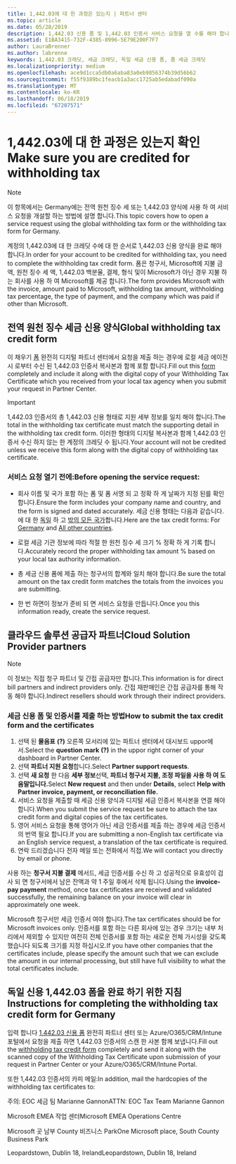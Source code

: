 ```yaml
---
title: 1,442.03에 대 한 과정은 있는지 | 파트너 센터
ms.topic: article
ms.date: 05/28/2019
description: 1,442.03 신용 폼 및 1,442.03 인증서 서비스 요청을 열 수를 해야 합니다.
ms.assetid: E1BA3415-732F-4385-8996-5E79E200F7F7
author: LauraBrenner
ms.author: labrenne
keywords: 1,442.03 크레딧, 세금 크레딧, 독일 세금 신용 폼, 폼 세금 크레딧
ms.localizationpriority: medium
ms.openlocfilehash: ace9d1cca5db0a6aba83a0eb9856374b39d56b62
ms.sourcegitcommit: f55f9389bc1feacb1a3acc1725ab5edabadf090a
ms.translationtype: MT
ms.contentlocale: ko-KR
ms.lasthandoff: 06/18/2019
ms.locfileid: "67207571"
---
```

# <a name="make-sure-you-are-credited-for-withholding-tax"></a><span data-ttu-id="9d481-104">1,442.03에 대 한 과정은 있는지 확인</span><span class="sxs-lookup"><span data-stu-id="9d481-104">Make sure you are credited for withholding tax</span></span>

>[!Note]
><span data-ttu-id="9d481-105">이 항목에서는 Germany에는 전역 원천 징수 세 또는 1,442.03 양식에 사용 하 여 서비스 요청을 개설할 하는 방법에 설명 합니다.</span><span class="sxs-lookup"><span data-stu-id="9d481-105">This topic covers how to open a service request using the global withholding tax form or the withholding tax form for Germany.</span></span>

<span data-ttu-id="9d481-106">계정의 1,442.03에 대 한 크레딧 수에 대 한 순서로 1,442.03 신용 양식을 완료 해야 합니다.</span><span class="sxs-lookup"><span data-stu-id="9d481-106">In order for your account to be credited for withholding tax, you need to complete the withholding tax credit form.</span></span> <span data-ttu-id="9d481-107">폼은 청구서, Microsoft에 지불 금액, 원천 징수 세 액, 1,442.03 백분율, 결제, 형식 및이 Microsoft가 아닌 경우 지불 하는 회사를 사용 하 여 Microsoft를 제공 합니다.</span><span class="sxs-lookup"><span data-stu-id="9d481-107">The form provides Microsoft with the invoice, amount paid to Microsoft, withholding tax amount, withholding tax percentage, the type of payment, and the company which was paid if other than Microsoft.</span></span>  

## <a name="global-withholding-tax-credit-form"></a><span data-ttu-id="9d481-108">전역 원천 징수 세금 신용 양식</span><span class="sxs-lookup"><span data-stu-id="9d481-108">Global withholding tax credit form</span></span>

<span data-ttu-id="9d481-109">이 채우기 [폼](https://query.prod.cms.rt.microsoft.com/cms/api/am/binary/RE30311) 완전히 디지털 파트너 센터에서 요청을 제출 하는 경우에 로컬 세금 에이전시 로부터 수신 된 1,442.03 인증서 복사본과 함께 포함 합니다.</span><span class="sxs-lookup"><span data-stu-id="9d481-109">Fill out this [form](https://query.prod.cms.rt.microsoft.com/cms/api/am/binary/RE30311) completely and include it along with the digital copy of your Withholding Tax Certificate which you received from your local tax agency when you submit your request in Partner Center.</span></span>
>[!IMPORTANT]
><span data-ttu-id="9d481-110">1,442.03 인증서의 총 1,442.03 신용 형태로 지원 세부 정보를 일치 해야 합니다.</span><span class="sxs-lookup"><span data-stu-id="9d481-110">The total in the withholding tax certificate must match the supporting detail in the withholding tax credit form.</span></span> <span data-ttu-id="9d481-111">이러한 형태의 디지털 복사본과 함께 1,442.03 인증서 수신 하지 않는 한 계정의 크레딧 수 됩니다.</span><span class="sxs-lookup"><span data-stu-id="9d481-111">Your account will not be credited unless we receive this form along with the digital copy of withholding tax certificate.</span></span>

### <a name="before-opening-the-service-request"></a><span data-ttu-id="9d481-112">서비스 요청 열기 전에:</span><span class="sxs-lookup"><span data-stu-id="9d481-112">Before opening the service request:</span></span>

- <span data-ttu-id="9d481-113">회사 이름 및 국가 포함 하는 폼 및 폼 서명 되 고 정확 하 게 날짜가 지정 된를 확인 합니다.</span><span class="sxs-lookup"><span data-stu-id="9d481-113">Ensure the form includes your company name and country, and the form is signed and dated accurately.</span></span> <span data-ttu-id="9d481-114">세금 신용 형태는 다음과 같습니다. 에 대 한 [독일](https://query.prod.cms.rt.microsoft.com/cms/api/am/binary/RE305Lo) 하 고 [밖의 모든 국가](https://query.prod.cms.rt.microsoft.com/cms/api/am/binary/RE30311)합니다.</span><span class="sxs-lookup"><span data-stu-id="9d481-114">Here are the tax credit forms: For [Germany](https://query.prod.cms.rt.microsoft.com/cms/api/am/binary/RE305Lo) and [All other countries](https://query.prod.cms.rt.microsoft.com/cms/api/am/binary/RE30311).</span></span>

- <span data-ttu-id="9d481-115">로컬 세금 기관 정보에 따라 적절 한 원천 징수 세 크기 % 정확 하 게 기록 합니다.</span><span class="sxs-lookup"><span data-stu-id="9d481-115">Accurately record the proper withholding tax amount % based on your local tax authority information.</span></span>

- <span data-ttu-id="9d481-116">총 세금 신용 폼에 제출 하는 청구서의 합계와 일치 해야 합니다.</span><span class="sxs-lookup"><span data-stu-id="9d481-116">Be sure the total amount on the tax credit form matches the totals from the invoices you are submitting.</span></span> 

- <span data-ttu-id="9d481-117">한 번 하면이 정보가 준비 되 면 서비스 요청을 만듭니다.</span><span class="sxs-lookup"><span data-stu-id="9d481-117">Once you this information ready, create the service request.</span></span>

## <a name="cloud-solution-provider-partners"></a><span data-ttu-id="9d481-118">클라우드 솔루션 공급자 파트너</span><span class="sxs-lookup"><span data-stu-id="9d481-118">Cloud Solution Provider partners</span></span>

>[!Note]
><span data-ttu-id="9d481-119">이 정보는 직접 청구 파트너 및 간접 공급자만 합니다.</span><span class="sxs-lookup"><span data-stu-id="9d481-119">This information is for direct bill partners and indirect providers only.</span></span> <span data-ttu-id="9d481-120">간접 재판매인은 간접 공급자를 통해 작동 해야 합니다.</span><span class="sxs-lookup"><span data-stu-id="9d481-120">Indirect resellers should work through their indirect providers.</span></span>

### <a name="how-to-submit-the-tax-credit-form-and-the-certificates"></a><span data-ttu-id="9d481-121">세금 신용 폼 및 인증서를 제출 하는 방법</span><span class="sxs-lookup"><span data-stu-id="9d481-121">How to submit the tax credit form and the certificates</span></span>

1. <span data-ttu-id="9d481-122">선택 된 **물음표** **(?)**  오른쪽 모서리에 있는 파트너 센터에서 대시보드 uppor에서.</span><span class="sxs-lookup"><span data-stu-id="9d481-122">Select the **question mark** **(?)** in the uppor right corner of your dashboard in Partner Center.</span></span>
2. <span data-ttu-id="9d481-123">선택 **파트너 지원 요청**합니다.</span><span class="sxs-lookup"><span data-stu-id="9d481-123">Select **Partner support requests**.</span></span>
3. <span data-ttu-id="9d481-124">선택 **새 요청** 한 다음 **세부 정보**선택, **파트너 청구서 지불, 조정 파일을 사용 하 여 도움말입니다.**</span><span class="sxs-lookup"><span data-stu-id="9d481-124">Select **New request** and then under **Details**, select **Help with Partner invoice, payment, or reconciliation file.**</span></span>
4. <span data-ttu-id="9d481-125">서비스 요청을 제출할 때 세금 신용 양식과 디지털 세금 인증서 복사본을 연결 해야 합니다.</span><span class="sxs-lookup"><span data-stu-id="9d481-125">When you submit the service request be sure to attach the tax credit form and digital copies of the tax certificates.</span></span>
5. <span data-ttu-id="9d481-126">영어 서비스 요청을 통해 영어가 아닌 세금 인증서를 제출 하는 경우에 세금 인증서의 번역 필요 합니다.</span><span class="sxs-lookup"><span data-stu-id="9d481-126">If you are submitting a non-English tax certificate via an English service request, a translation of the tax certificate is required.</span></span>
6. <span data-ttu-id="9d481-127">연락 드리겠습니다 전자 메일 또는 전화에서 직접.</span><span class="sxs-lookup"><span data-stu-id="9d481-127">We will contact you directly by email or phone.</span></span>

<span data-ttu-id="9d481-128">사용 하는 **청구서 지불 결제** 메서드, 세금 인증서를 수신 하 고 성공적으로 유효성이 검사 되 면 청구서에서 남은 잔액과 약 1 주일 후에서 삭제 됩니다.</span><span class="sxs-lookup"><span data-stu-id="9d481-128">Using the **invoice-pay payment** method, once tax certificates are received and validated successfully, the remaining balance on your invoice will clear in approximately one week.</span></span> 

<span data-ttu-id="9d481-129">Microsoft 청구서만 세금 인증서 여야 합니다.</span><span class="sxs-lookup"><span data-stu-id="9d481-129">The tax certificates should be for Microsoft invoices only.</span></span> <span data-ttu-id="9d481-130">인증서를 포함 하는 다른 회사에 있는 경우 크기는 내부 처리에서 제외할 수 있지만 여전히 전체 인증서를 포함 하는 새로운 전체 가시성을 갖도록 했습니다 되도록 크기를 지정 하십시오.</span><span class="sxs-lookup"><span data-stu-id="9d481-130">If you have other companies that the certificates include, please specify the amount such that we can exclude the amount in our internal processing, but still have full visibility to what the total certificates include.</span></span> 

## <a name="instructions-for-completing-the-withholding-tax-credit-form-for-germany"></a><span data-ttu-id="9d481-131">독일 신용 1,442.03 폼을 완료 하기 위한 지침</span><span class="sxs-lookup"><span data-stu-id="9d481-131">Instructions for completing the withholding tax credit form for Germany</span></span>

<span data-ttu-id="9d481-132">입력 합니다 [1,442.03 신용 폼](https://query.prod.cms.rt.microsoft.com/cms/api/am/binary/RE305Lo) 완전히 파트너 센터 또는 Azure/O365/CRM/Intune 포털에서 요청을 제출 하면 1,442.03 인증서의 스캔 한 사본 함께 보냅니다.</span><span class="sxs-lookup"><span data-stu-id="9d481-132">Fill out the [withholding tax credit form](https://query.prod.cms.rt.microsoft.com/cms/api/am/binary/RE305Lo)  completely and send it along with the scanned copy of the Withholding Tax Certificate upon submission of your request in Partner Center or your Azure/O365/CRM/Intune Portal.</span></span> 

<span data-ttu-id="9d481-133">또한 1,442.03 인증서의 카피 메일:</span><span class="sxs-lookup"><span data-stu-id="9d481-133">In addition, mail the hardcopies of the withholding tax certificates to:</span></span>

<span data-ttu-id="9d481-134">주의: EOC 세금 팀 Marianne Gannon</span><span class="sxs-lookup"><span data-stu-id="9d481-134">ATTN: EOC Tax Team Marianne Gannon</span></span>

<span data-ttu-id="9d481-135">Microsoft EMEA 작업 센터</span><span class="sxs-lookup"><span data-stu-id="9d481-135">Microsoft EMEA Operations Centre</span></span>

<span data-ttu-id="9d481-136">Microsoft 곳 남부 County 비즈니스 Park</span><span class="sxs-lookup"><span data-stu-id="9d481-136">One Microsoft place, South County Business Park</span></span>

<span data-ttu-id="9d481-137">Leopardstown, Dublin 18, Ireland</span><span class="sxs-lookup"><span data-stu-id="9d481-137">Leopardstown, Dublin 18, Ireland</span></span>
